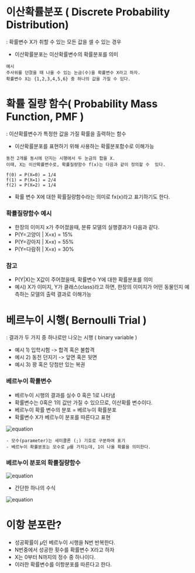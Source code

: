 # 이산확률분포 ( Discrete Probability Distribution)
: 확률변수 X가 취할 수 있는 모든 값을 셀 수 있는 경우

- 이산확률분포는 이산확률변수의 확률분포를 의미

```
예시
주사위를 던졌을 때 나올 수 있는 눈금(수)을 확률변수 X라고 하자.
확률변수 X는 {1,2,3,4,5,6} 중 하나의 값을 가질 수 있다.
```

# 확률 질량 함수( Probability Mass Function, PMF )
: 이산확률변수가 특정한 값을 가질 확률을 출력하는 함수

- 이산확률분포를 표현하기 위해 사용하는 확률분포함수로 이해가능

```
동전 2개를 동시에 던지는 시행에서 두 눈금의 합을 X.
이때, X는 이산확률변수로, 확률질량함수 f(x)는 다음과 같이 정의할 수  있다.

f(0) = P(X=0) = 1/4
f(1) = P(X=1) = 2/4
f(2) = P(X=2) = 1/4
```

- 확률 변수 X에 대한 확률질량함수라는 의미로 fx(x)라고 표기하기도 한다.

### 확률질량함수 예시
- 한장의 이미지 x가 주어졌을때, 분류 모델의 실행결과가 다음과 같다.
- P(Y=고양이 | X=x) = 15%
- P(Y=강아지 | X=x) = 55%
- P(Y=다람쥐 | X=x) = 30%

### 참고
- P(Y|X)는 X값이 주어졌을때, 확률변수 Y에 대한 확률분포를 의미
- 예시) X가 이미지, Y가 클래스(class)라고 하면, 한장의 이미지가 어떤 동물인지 예측하는 모델의 출력 결과로 이해가능

# 베르누이 시행( Bernoulli Trial )
: 결과가 두 가지 중 하나로만 나오는 시행 ( binary variable )

- 예시 1) 입학시험 -> 합격 혹은 불합격
- 예시 2) 동전 던지기 -> 앞면 혹은 뒷면
- 예시 3) 꽝 혹은 당첨만 있는 복권

### 베르누이 확률변수
- 베르누이 시행의 결과를 실수 0 혹은 1로 나타냄
- 확률변수는 0혹은 1의 값만 가질 수 있으므로, 이산확률 변수이다.
- 베르누이 확률 변수의 분포 = 베르누이 확률분포
- 확률변수 X가 베르누이 분포를 따른다고 표현

![equation](https://latex.codecogs.com/svg.image?\huge&space;&space;x~Bern(x;\mu))

```
- 모수(parameter)는 세미콜론 (;) 기호로 구분하여 표기
- 베르누이 확률분포는 모수로 𝜇를 가지는데, 1이 나올 확률을 의미한다.
```

### 베르누이 분포의 확률질량함수

![equation](https://latex.codecogs.com/svg.image?\huge&space;Bern(x;\mu)=\left\{\begin{matrix}\mu&if&space;x=1\\1-\mu,&if&space;x=0\\\end{matrix}\right.)


- 간단한 하나의 수식

![equation](https://latex.codecogs.com/svg.image?\huge&space;Bern(x;\mu)=\mu^{x}(1-\mu)^{1-x})

# 이항 분포란?
- 성공확률이  𝜇인 베르누이 시행을 N번 반복한다.
- N번중에서 성공한 횟수를 확률변수 X라고 하자
- X는 0부터 N까지의 정수 중 하나이다.
- 이러한 확률변수를 이항분포를 따른다고 한다.


